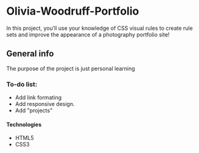 # Olivia-Woodruff-Portfolio
In this project, you’ll use your knowledge of CSS visual rules to create rule sets and improve the appearance of a photography portfolio site!

## General info
The purpose of the project is just personal learning 

### To-do list:
* Add link formating
* Add responsive design.
* Add "projects" 

#### Technologies
* HTML5
* CSS3

